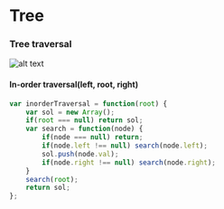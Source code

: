 # Tree

### Tree traversal
![alt text](https://www.geeksforgeeks.org/wp-content/uploads/2009/06/tree12.gif)
#### In-order traversal(left, root, right)
```javascript
var inorderTraversal = function(root) {
    var sol = new Array();
    if(root === null) return sol;
    var search = function(node) {
        if(node === null) return;
        if(node.left !== null) search(node.left);
        sol.push(node.val);
        if(node.right !== null) search(node.right);
    }
    search(root);
    return sol;
};
```
